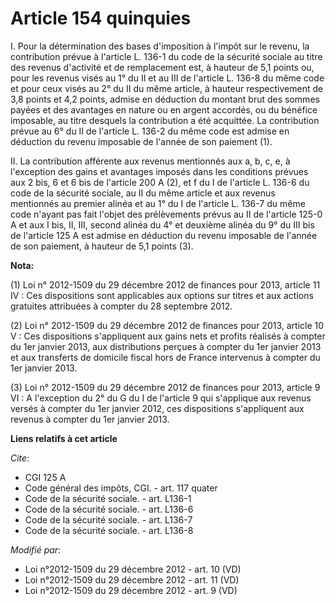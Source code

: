 # Article 154 quinquies

I. Pour la détermination des bases d'imposition à l'impôt sur le revenu, la contribution prévue à l'article L. 136-1 du code
de la sécurité sociale au titre des revenus d'activité et de remplacement est, à hauteur de 5,1 points ou, pour les revenus
visés au 1° du II et au III de l'article L. 136-8 du même code et pour ceux visés au 2° du II du même article, à hauteur
respectivement de 3,8 points et 4,2 points, admise en déduction du montant brut des sommes payées et des avantages en nature
ou en argent accordés, ou du bénéfice imposable, au titre desquels la contribution a été acquittée. La contribution prévue au
6° du II de l'article L. 136-2 du même code est admise en déduction du revenu imposable de l'année de son paiement (1).

II. La contribution afférente aux revenus mentionnés aux a, b, c, e, à l'exception des gains et avantages imposés dans les
conditions prévues aux 2 bis, 6 et 6 bis de l'article 200 A (2), et f du I de l'article L. 136-6 du code de la sécurité
sociale, au II du même article et aux revenus mentionnés au premier alinéa et au 1° du I de l'article L. 136-7 du même code
n'ayant pas fait l'objet des prélèvements prévus au II de l'article 125-0 A et aux I bis, II, III, second alinéa du 4° et
deuxième alinéa du 9° du III bis de l'article 125 A est admise en déduction du revenu imposable de l'année de son paiement, à
hauteur de 5,1 points (3).

**Nota:**

(1) Loi n° 2012-1509 du 29 décembre 2012 de finances pour 2013, article 11  IV : Ces dispositions sont applicables aux
options sur titres et aux  actions gratuites attribuées à compter du 28 septembre 2012.

(2) Loi n° 2012-1509 du 29 décembre 2012 de finances pour 2013, article 10 V  : Ces dispositions s'appliquent aux gains nets
et profits réalisés à  compter du 1er janvier 2013, aux distributions perçues à compter du 1er  janvier 2013 et aux
transferts de domicile fiscal hors de France  intervenus à compter du 1er janvier 2013. 

(3) Loi n° 2012-1509 du 29 décembre 2012 de finances pour 2013, article 9 VI : A l'exception du 2° du G du I de l'article 9
qui s'applique aux revenus versés à compter du 1er janvier 2012, ces dispositions s'appliquent aux revenus à compter du 1er
janvier 2013.

**Liens relatifs à cet article**

_Cite_:

  - CGI 125 A
  - Code général des impôts, CGI. - art. 117 quater
  - Code de la sécurité sociale. - art. L136-1
  - Code de la sécurité sociale. - art. L136-6
  - Code de la sécurité sociale. - art. L136-7
  - Code de la sécurité sociale. - art. L136-8

_Modifié par_:

  - Loi n°2012-1509 du 29 décembre 2012 - art. 10 (VD)
  - Loi n°2012-1509 du 29 décembre 2012 - art. 11 (VD)
  - Loi n°2012-1509 du 29 décembre 2012 - art. 9 (VD)
